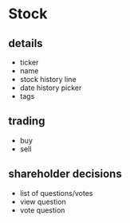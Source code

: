 # Stock

## details
- ticker
- name
- stock history line
- date history picker
- tags

## trading
- buy
- sell

## shareholder decisions
- list of questions/votes
- view question
- vote question